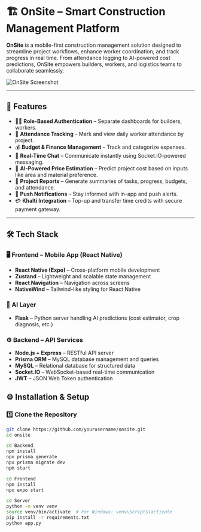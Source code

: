 # 🏗️ OnSite – Smart Construction Management Platform

**OnSite** is a mobile-first construction management solution designed to streamline project workflows, enhance worker coordination, and track progress in real time. From attendance logging to AI-powered cost predictions, OnSite empowers builders, workers, and logistics teams to collaborate seamlessly.

![OnSite Screenshot](https://res.cloudinary.com/diag9maev/image/upload/v1745996970/iPhone_15_Pro_1_mknxcn.png)

---

## 🚀 Features

- 👷‍♂️ **Role-Based Authentication** – Separate dashboards for builders, workers.
- 📆 **Attendance Tracking** – Mark and view daily worker attendance by project.
- 💰 **Budget & Finance Management** – Track and categorize expenses.
- 💬 **Real-Time Chat** – Communicate instantly using Socket.IO-powered messaging.
- 🧠 **AI-Powered Price Estimation** – Predict project cost based on inputs like area and material preference.
- 📄 **Project Reports** – Generate summaries of tasks, progress, budgets, and attendance.
- 🔔 **Push Notifications** – Stay informed with in-app and push alerts.
- 💳 **Khalti Integration** – Top-up and transfer time credits with secure payment gateway.

---

## 🛠️ Tech Stack

### 🖥️ Frontend – Mobile App (React Native)
- **React Native (Expo)** – Cross-platform mobile development
- **Zustand** – Lightweight and scalable state management
- **React Navigation** – Navigation across screens
- **NativeWind** – Tailwind-like styling for React Native

### 🧠 AI Layer
- **Flask** – Python server handling AI predictions (cost estimator, crop diagnosis, etc.)

### ⚙️ Backend – API Services
- **Node.js + Express** – RESTful API server
- **Prisma ORM** – MySQL database management and queries
- **MySQL** – Relational database for structured data
- **Socket.IO** – WebSocket-based real-time communication
- **JWT** – JSON Web Token authentication



## ⚙️ Installation & Setup

### 1️⃣ Clone the Repository

```bash
git clone https://github.com/yourusername/onsite.git
cd onsite

```

```bash
cd Backend
npm install
npx prisma generate
npx prisma migrate dev
npm start
```

```bash
cd Frontend
npm install
npx expo start
```

```bash
cd Server
python -m venv venv
source venv/bin/activate  # For Windows: venv\Scripts\activate
pip install -r requirements.txt
python app.py
```

